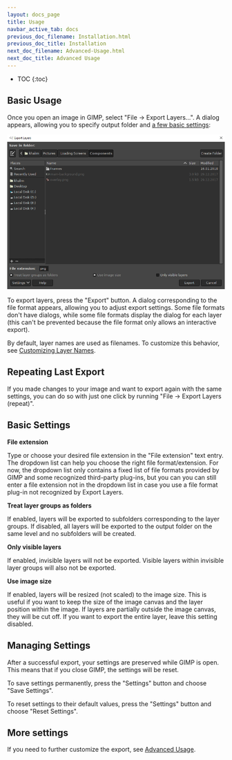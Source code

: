 ```yaml
---
layout: docs_page
title: Usage
navbar_active_tab: docs
previous_doc_filename: Installation.html
previous_doc_title: Installation
next_doc_filename: Advanced-Usage.html
next_doc_title: Advanced Usage
---
```


* TOC
{:toc}

Basic Usage
-----------

Once you open an image in GIMP, select "File → Export Layers...".
A dialog appears, allowing you to specify output folder and [a few basic settings](#basic-settings):

![Dialog for basic usage of Export Layers](../images/screenshot_dialog_basic_usage.png)

To export layers, press the "Export" button.
A dialog corresponding to the file format appears, allowing you to adjust export settings.
Some file formats don't have dialogs, while some file formats display the dialog for each layer (this can't be prevented because the file format only allows an interactive export).

By default, layer names are used as filenames.
To customize this behavior, see [Customizing Layer Names](Advanced-Usage.md#customizing-layer-names).


Repeating Last Export
---------------------

If you made changes to your image and want to export again with the same settings, you can do so with just one click by running "File → Export Layers (repeat)".


Basic Settings
--------------

**File extension**

Type or choose your desired file extension in the "File extension" text entry.
The dropdown list can help you choose the right file format/extension.
For now, the dropdown list only contains a fixed list of file formats provided by GIMP and some recognized third-party plug-ins, but you can you can still enter a file extension not in the dropdown list in case you use a file format plug-in not recognized by Export Layers.

**Treat layer groups as folders**

If enabled, layers will be exported to subfolders corresponding to the layer groups.
If disabled, all layers will be exported to the output folder on the same level and no subfolders will be created.

**Only visible layers**

If enabled, invisible layers will not be exported.
Visible layers within invisible layer groups will also not be exported.

**Use image size**

If enabled, layers will be resized (not scaled) to the image size.
This is useful if you want to keep the size of the image canvas and the layer position within the image.
If layers are partially outside the image canvas, they will be cut off.
If you want to export the entire layer, leave this setting disabled.


Managing Settings
-----------------

After a successful export, your settings are preserved while GIMP is open.
This means that if you close GIMP, the settings will be reset.

To save settings permanently, press the "Settings" button and choose "Save Settings".

To reset settings to their default values, press the "Settings" button and choose "Reset Settings".


More settings
-------------

If you need to further customize the export, see [Advanced Usage](Advanced-Usage.md).
